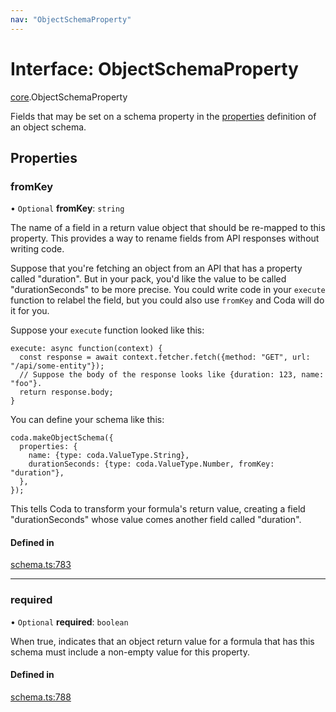 ```yaml
---
nav: "ObjectSchemaProperty"
---
```

# Interface: ObjectSchemaProperty

[core](../modules/core.md).ObjectSchemaProperty

Fields that may be set on a schema property in the [properties](core.ObjectSchemaDefinition.md#properties) definition
of an object schema.

## Properties

### fromKey

• `Optional` **fromKey**: `string`

The name of a field in a return value object that should be re-mapped to this property.
This provides a way to rename fields from API responses without writing code.

Suppose that you're fetching an object from an API that has a property called "duration".
But in your pack, you'd like the value to be called "durationSeconds" to be more precise.
You could write code in your `execute` function to relabel the field, but you could
also use `fromKey` and Coda will do it for you.

Suppose your `execute` function looked like this:
```
execute: async function(context) {
  const response = await context.fetcher.fetch({method: "GET", url: "/api/some-entity"});
  // Suppose the body of the response looks like {duration: 123, name: "foo"}.
  return response.body;
}
```

You can define your schema like this:
```
coda.makeObjectSchema({
  properties: {
    name: {type: coda.ValueType.String},
    durationSeconds: {type: coda.ValueType.Number, fromKey: "duration"},
  },
});
```

This tells Coda to transform your formula's return value, creating a field "durationSeconds"
whose value comes another field called "duration".

#### Defined in

[schema.ts:783](https://github.com/coda/packs-sdk/blob/main/schema.ts#L783)

___

### required

• `Optional` **required**: `boolean`

When true, indicates that an object return value for a formula that has this schema must
include a non-empty value for this property.

#### Defined in

[schema.ts:788](https://github.com/coda/packs-sdk/blob/main/schema.ts#L788)
